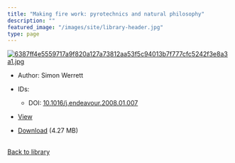 ```yaml
---
title: "Making fire work: pyrotechnics and natural philosophy"
description: ""
featured_image: "/images/site/library-header.jpg"
type: page
---
```


<a href="https://drive.google.com/uc?export=view&id=1ad2i40aUNJBPeRKxp8roT5zHgzE59Sw4" target="_blank">![6387ff4e5559717a9f820a127a73812aa53f5c94013b7f777cfc5242f3e8a3a1.jpg](https://drive.google.com/uc?export=view&id=1MCqVLMpLMxYCNM5lYxposLiZ4ccfwq4a)</a>
* Author: Simon Werrett
* IDs:
  * DOI: <a href="https://dx.doi.org/10.1016/j.endeavour.2008.01.007" target="_blank">10.1016/j.endeavour.2008.01.007</a>
* <a href="https://drive.google.com/uc?export=view&id=1ad2i40aUNJBPeRKxp8roT5zHgzE59Sw4" target="_blank">View</a>

* [Download](https://drive.google.com/uc?export=download&id=1ad2i40aUNJBPeRKxp8roT5zHgzE59Sw4) (4.27 MB)

<br />[Back to library](/library/)
